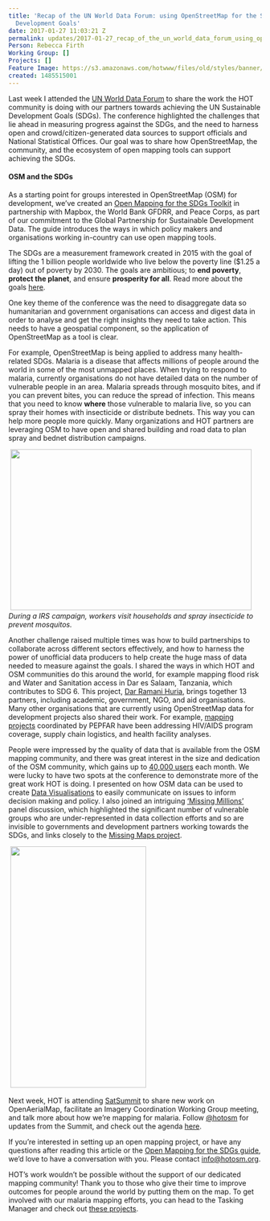 ```yaml
---
title: 'Recap of the UN World Data Forum: using OpenStreetMap for the Sustainable
  Development Goals'
date: 2017-01-27 11:03:21 Z
permalink: updates/2017-01-27_recap_of_the_un_world_data_forum_using_openstreetmap_for_the_sustainable_develop
Person: Rebecca Firth
Working Group: []
Projects: []
Feature Image: https://s3.amazonaws.com/hotwww/files/old/styles/banner/public/Screen+Shot+2017-01-27+at+14.35.39.png
created: 1485515001
---
```


<p>Last week I attended the <a href="http://undataforum.org/WorldDataForum/" target="_blank">UN World Data Forum</a> to share the work the HOT community is doing with our partners towards achieving the UN Sustainable Development Goals (SDGs). The conference highlighted the challenges that lie ahead in measuring progress against the SDGs, and the need to harness open and crowd/citizen-generated data sources to support officials and National Statistical Offices. Our goal was to share how OpenStreetMap, the community, and the ecosystem of open mapping tools can support achieving the SDGs.</p><h4>OSM and the SDGs</h4><p>As a starting point for groups interested in OpenStreetMap (OSM) for development, we’ve created an <a href="http://www.data4sdgs.org/open-mapping-for-the-sdgs/" target="_blank">Open Mapping for the SDGs Toolkit</a> in partnership with Mapbox, the World Bank GFDRR, and Peace Corps, as part of our commitment to the Global Partnership for Sustainable Development Data. The guide introduces the ways in which policy makers and organisations working in-country can use open mapping tools.&nbsp;</p><p>The SDGs are a measurement framework created in 2015 with the goal of lifting the 1 billion people worldwide who live below the poverty line ($1.25 a day) out of poverty by 2030. The goals are ambitious; to <strong>end poverty</strong>, <strong>protect the planet</strong>, and ensure <strong>prosperity for all</strong>. Read more about the goals <a href="http://www.un.org/sustainabledevelopment/sustainable-development-goals/" target="_blank">here</a>.</p><p>One key theme of the conference was the need to disaggregate data so humanitarian and government organisations can access and digest data in order to analyse and get the right insights they need to take action. This needs to have a geospatial component, so the application of OpenStreetMap as a tool is clear.</p><p>For example, OpenStreetMap is being applied to address many health-related SDGs. Malaria is a disease that affects millions of people around the world in some of the most unmapped places. When trying to respond to malaria, currently organisations do not have detailed data on the number of vulnerable people in an area. Malaria spreads through mosquito bites, and if you can prevent bites, you can reduce the spread of infection. This means that you need to know <strong>where</strong> those vulnerable to malaria live, so you can spray their homes with insecticide or distribute bednets. This way you can help more people more quickly. Many organizations and HOT partners are leveraging OSM to have open and shared building and road data to plan spray and bednet distribution campaigns.</p><p>&nbsp;<img class="image-large" src="https://s3.amazonaws.com/hotwww/files/old/styles/large/public/Malaria%20spray%20campaign.jpg?itok=8UwtCQWF" alt="" style="width:480px;height:320px"><br><em>During a IRS campaign, workers visit households and spray insecticide to prevent mosquitos.</em></p><p>Another challenge raised multiple times was how to build partnerships to collaborate across different sectors effectively, and how to harness the power of unofficial data producers to help create the huge mass of data needed to measure against the goals. I shared the ways in which HOT and OSM communities do this around the world, for example mapping flood risk and Water and Sanitation access in Dar es Salaam, Tanzania, which contributes to SDG 6. This project, <a href="http://ramanihuria.org/" target="_blank">Dar Ramani Huria</a>, brings together 13 partners, including academic, government, NGO, and aid organisations. Many other organisations that are currently using OpenStreetMap data for development projects also shared their work. For example, <a href="http://osmgeoweek.org/project/pepfar-kenya" target="_blank">mapping projects</a> coordinated by PEPFAR have been addressing HIV/AIDS program coverage, supply chain logistics, and health facility analyses.&nbsp;</p><p>People were impressed by the quality of data that is available from the OSM mapping community, and there was great interest in the size and dedication of the OSM community, which gains up to <a href="http://wiki.openstreetmap.org/wiki/Stats#Accumulated_users_and_GPX_uploads" target="_blank">40,000 users</a> each month.&nbsp;We were lucky to have two spots at the conference to demonstrate more of the great work HOT is doing. I presented on how OSM data can be used to create <a href="http://undataforum.org/WorldDataForum/sessions/state-of-the-art-in-data-visualizations-and-dashboards-to-support-the-2030-agenda/" target="_blank">Data Visualisations</a> to easily communicate on issues to inform decision making and policy. I also joined an intriguing <a href="http://undataforum.org/WorldDataForum/sessions/the-missing-millions-and-data-collaboratives/" target="_blank">‘Missing Millions’ </a>panel discussion, which highlighted the significant number of vulnerable groups who are under-represented in data collection efforts and so are invisible to governments and development partners working towards the SDGs, and links closely to the <a href="http://www.missingmaps.org/" target="_blank">Missing Maps project</a>.</p><p>&nbsp;<img class="image-large" src="https://s3.amazonaws.com/hotwww/files/old/styles/large/public/IMG_7721_0.PNG?itok=kN6TQnqc" alt="" style="width:270px;height:480px"></p><p>Next week, HOT is attending <a href="https://satsummit.io/" target="_blank">SatSummit</a> to share new work on OpenAerialMap, facilitate an Imagery Coordination Working Group meeting, and talk more about how we’re mapping for malaria. Follow <a href="https://twitter.com/hotosm" target="_blank">@hotosm</a> for updates from the Summit, and check out the agenda <a href="https://satsummit.io/agenda/#event-imagery-coordination-for-disaster-response" target="_blank">here</a>.</p><p>If you’re interested in setting up an open mapping project, or have any questions after reading this article or the <a href="http://www.data4sdgs.org/open-mapping-for-the-sdgs/" target="_blank">Open Mapping for the SDGs guide</a>, we’d love to have a conversation with you. Please contact <a href="mailto:info@hotosm.org" target="_blank">info@hotosm.org</a>.</p><p>HOT’s work wouldn’t be possible without the support of our dedicated mapping community! Thank you to those who give their time to improve outcomes for people around the world by putting them on the map. To get involved with our malaria mapping efforts, you can head to the Tasking Manager and check out <a href="http://tasks.hotosm.org/?sort_by=priority&amp;direction=asc&amp;search=eliminate+malaria" target="_blank">these projects</a>.</p>
